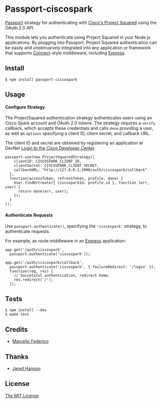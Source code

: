 # Passport-ciscospark

[Passport](https://github.com/march/passport) strategy for authenticating
with [Cisco's Project Squared](http://www.ciscospark.com/) using the OAuth 2.0 API.

This module lets you authenticate using Project Squared in your Node.js applications.  By
plugging into Passport, Project Squared authentication can be easily and unobtrusively
integrated into any application or framework that supports
[Connect](http://www.senchalabs.org/connect/)-style middleware, including
[Express](http://expressjs.com/).

## Install

    $ npm install passport-ciscospark

## Usage

#### Configure Strategy

The ProjectSquared authentication strategy authenticates users using an Cisco Spark
account and OAuth 2.0 tokens.  The strategy requires a `verify` callback, which
accepts these credentials and calls `done` providing a user, as well as
`options` specifying a client ID, client secret, and callback URL.

The client ID and secret are obtained by registering an application at DevNet
[Login  to the Cisco Developer Center](http://developer.cisco.com/).

    passport.use(new ProjectSquaredStrategy({
        clientID: CISCOSPARK_CLIENT_ID,
        clientSecret: CISCOSPARK_CLIENT_SECRET,
        callbackURL: "http://127.0.0.1:3000/auth/ciscospark/callback"
      },
      function(accessToken, refreshToken, profile, done) {
        User.findOrCreate({ ciscosparkId: profile.id }, function (err, user) {
          return done(err, user);
        });
      }
    ));

#### Authenticate Requests

Use `passport.authenticate()`, specifying the `'ciscospark'` strategy, to
authenticate requests.

For example, as route middleware in an [Express](http://expressjs.com/)
application:

    app.get('/auth/ciscospark',
      passport.authenticate('ciscospark'));

    app.get('/auth/ciscospark/callback', 
      passport.authenticate('ciscospark', { failureRedirect: '/login' }),
      function(req, res) {
        // Successful authentication, redirect home.
        res.redirect('/');
      });



## Tests

    $ npm install --dev
    $ make test


## Credits

  - [Marcello Federico](http://github.com/marchfederico)
  
## Thanks

  - [Jared Hanson](http://github.com/jaredhanson)


## License

[The MIT License](http://opensource.org/licenses/MIT)

